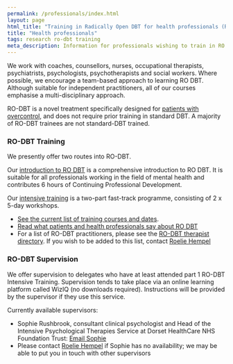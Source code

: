 ```yaml
---
permalink: /professionals/index.html
layout: page
html_title: "Training in Radically Open DBT for health professionals (RO DBT)"
title: "Health professionals"
tags: research ro-dbt training
meta_description: Information for professionals wishing to train in RO DBT.
---
```



We work with coaches, counsellors, nurses, occupational therapists, psychiatrists, psychologists, psychotherapists and social workers. Where possible, we encourage a team-based approach to learning RO DBT. Although suitable for independent practitioners, all of our courses emphasise a multi-disciplinary approach.

RO-DBT is a novel treatment specifically designed for [patients with overcontrol](/about/), and does not require prior training in standard DBT. A majority of RO-DBT trainees are not standard-DBT trained.


### RO-DBT Training

We presently offer two routes into RO-DBT.

Our [introduction to RO DBT](/training/introduction/) is a comprehensive introduction to RO DBT. It is suitable for all professionals working in the field of mental health and contributes 6 hours of Continuing Professional Development.

Our [intensive training](/training/intensive/) is a two-part fast-track programme, consisting of 2 x 5-day workshops.

- [See the current list of training courses and dates](/events/).
- [Read what patients and health professionals say about RO DBT](/about/quotes/)
- For a list of RO-DBT practitioners, please see the [RO-DBT therapist directory](/therapist-directory/). If you wish to be added to this list, contact [Roelie Hempel](mailto:roelie@radicallyopen.net)


### RO-DBT Supervision

We offer supervision to delegates who have at least attended part 1 RO-DBT Intensive Training. Supervision tends to take place via an online learning platform called WizIQ (no downloads required). Instructions will be provided by the supervisor if they use this service. 

Currently available supervisors: 

* Sophie Rushbrook, consultant clinical psychologist and Head of the Intensive Psychological Therapies Service at Dorset HealthCare NHS Foundation Trust: [Email Sophie](mailto:sophiecrushbrook@gmail.com)
* Please contact [Roelie Hempel](mailto:roelie@radicallyopen.net) if Sophie has no availability; we may be able to put you in touch with other supervisors

